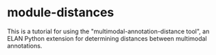# module-distances
This is a tutorial for using the "multimodal-annotation-distance tool", an ELAN Python extension for determining distances between multimodal annotations.
